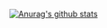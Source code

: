 [![Anurag's github stats](https://github-readme-stats.vercel.app/api?username=Oneloutre&theme=dark)](https://github.com/anuraghazra/github-readme-stats)
